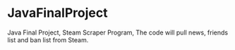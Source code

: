 # JavaFinalProject
Java Final Project, Steam Scraper Program, The code will pull news, friends list and ban list from Steam.
